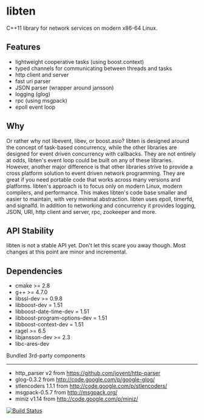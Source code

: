 libten
======

C++11 library for network services on modern x86-64 Linux.

Features
--------

  * lightweight cooperative tasks (using boost.context)
  * typed channels for communicating between threads and tasks
  * http client and server
  * fast uri parser
  * JSON parser (wrapper around jansson)
  * logging (glog)
  * rpc (using msgpack)
  * epoll event loop

Why
---
Or rather why not libevent, libev, or boost.asio? libten is designed
around the concept of task-based concurrency, while the other
libraries are designed for event driven concurrency with callbacks.
They are not entirely at odds, libten's event loop could be built on
any of these libraries. However, another major difference is that
other libraries strive to provide a cross platform solution to event
driven network programming. They are great if you need portable
code that works across many versions and platforms. libten's approach
is to focus only on modern Linux, modern compilers, and performance.
This makes libten's code base smaller and easier to maintain, with
very minimal abstraction. libten uses epoll, timerfd, and signalfd.
In addition to networking and concurrency it provides logging, JSON,
URI, http client and server, rpc, zookeeper and more.

API Stability
-------------
libten is not a stable API yet. Don't let this scare you away though.
Most changes at this point are minor and incremental.

Dependencies
------------

  * cmake >= 2.8
  * g++ >= 4.7.0
  * libssl-dev >= 0.9.8
  * libboost-dev = 1.51
  * libboost-date-time-dev = 1.51
  * libboost-program-options-dev = 1.51
  * libboost-context-dev = 1.51
  * ragel >= 6.5
  * libjansson-dev >= 2.3
  * libc-ares-dev

Bundled 3rd-party components
____________________________

  * http_parser v2 from https://github.com/joyent/http-parser
  * glog-0.3.2 from http://code.google.com/p/google-glog/
  * stlencoders 1.1.1 from http://code.google.com/p/stlencoders/
  * msgpack-0.5.7 from http://msgpack.org/
  * miniz v1.14 from http://code.google.com/p/miniz/

[![Build Status](https://travis-ci.org/toffaletti/libten.png)](https://travis-ci.org/toffaletti/libten)
